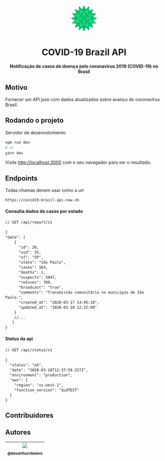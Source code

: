 <h1 align="center">
  <img src="/public/logo.svg" width="90px"/>
</h1>
<h1 align="center">COVID-19 Brazil API</h1>
<p align="center">
  <strong>Notificação de casos de doença pelo coronavírus 2019 (COVID-19) no Brasil</strong>
</p>

## Motivo

Fornecer um API json com dados atualizados sobre avanço do coronavírus Brasil.

## Rodando o projeto

Servidor de desenvolvimento

```bash
npm run dev
# or
yarn dev
```

Visite [http://localhost:3000](http://localhost:3000) com o seu navegador para ver o resultado.

## Endpoints

Todas chamas devem usar como a url
```
https://covid19-brazil-api.now.sh
```


#### Consulta dados de casos por estado

```
// GET /api/report/v1

{
"data": [
    {
      "id": 20,
      "uid": 35,
      "uf": "SP",
      "state": "São Paulo",
      "cases": 164,
      "deaths": 1,
      "suspects": 5047,
      "refuses": 709,
      "broadcast": "true",
      "comments": "Transmissão comunitária no município de São Paulo.",
      "created_at": "2020-03-17 14:45:18",
      "updated_at": "2020-03-18 12:32:00"
    }
    //...
   ]
}
```

#### Status da api
```
// GET /api/status/v1

{
  "status": "ok",
  "date": "2020-03-18T12:37:59.227Z",
  "environment": "production",
  "aws": {
    "region": "us-west-1",
    "function_version": "$LATEST"
  }
}
```

## Contribuidores

## Autores

| [<img src="https://avatars1.githubusercontent.com/u/12974798?s=460&u=6a69934913c6f56d74fdf9c80793881d4cfb7bf6&v=4" width=115><br><sub>@devarthurribeioro</sub>](https://github.com/devarthurribeiro)
| :---: |
